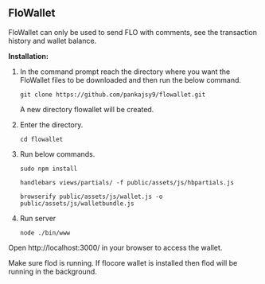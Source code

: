FloWallet
---------

FloWallet can only be used to send FLO with comments, see the transaction history and wallet balance.


**Installation:**

1. In the command prompt reach the directory where you want the FloWallet files to be downloaded and then run the below command.

   `git clone https://github.com/pankajsy9/flowallet.git`
   
   A new directory flowallet will be created.

2. Enter the directory.  

   `cd flowallet`

3. Run below commands.

   `sudo npm install`

   `handlebars views/partials/ -f public/assets/js/hbpartials.js`

   `browserify public/assets/js/wallet.js -o public/assets/js/walletbundle.js`

3. Run server

   `node ./bin/www`


Open http://localhost:3000/ in your browser to access the wallet.

Make sure flod is running. If flocore wallet is installed then flod will be running in the background.
